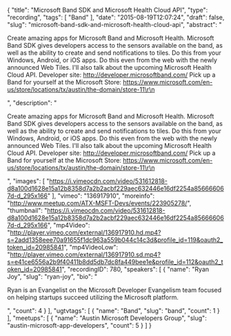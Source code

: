 {
  "title": "Microsoft Band SDK and Microsoft Health Cloud API",
  "type": "recording",
  "tags": [
    "Band"
  ],
  "date": "2015-08-19T12:07:24",
  "draft": false,
  "slug": "microsoft-band-sdk-and-microsoft-health-cloud-api",
  "abstract": "<p>Create amazing apps for Microsoft Band and Microsoft Health. Microsoft Band SDK gives developers access to the sensors available on the band, as well as the ability to create and send notifications to tiles. Do this from your Windows, Android, or iOS apps. Do this even from the web with the newly announced Web Tiles. I'll also talk about the upcoming Microsoft Health Cloud API. Developer site: http://developer.microsoftband.com/ Pick up a Band for yourself at the Microsoft Store: https://www.microsoft.com/en-us/store/locations/tx/austin/the-domain/store-11\r\n</p>",
  "description": "<p>Create amazing apps for Microsoft Band and Microsoft Health. Microsoft Band SDK gives developers access to the sensors available on the band, as well as the ability to create and send notifications to tiles. Do this from your Windows, Android, or iOS apps. Do this even from the web with the newly announced Web Tiles. I'll also talk about the upcoming Microsoft Health Cloud API. Developer site: http://developer.microsoftband.com/ Pick up a Band for yourself at the Microsoft Store: https://www.microsoft.com/en-us/store/locations/tx/austin/the-domain/store-11\r\n</p>",
  "images": [
    "https://i.vimeocdn.com/video/531612818-d8a100d1628e15a12b8358d7a2b2acbf229aec632446e16df2254a856666067d-d_295x166"
  ],
  "vimeo": "136917910",
  "moreinfo": "http://www.meetup.com/ATX-MSFT-Devs/events/223905278/",
  "thumbnail": "https://i.vimeocdn.com/video/531612818-d8a100d1628e15a12b8358d7a2b2acbf229aec632446e16df2254a856666067d-d_295x166",
  "mp4Video": "http://player.vimeo.com/external/136917910.hd.mp4?s=2add1358eee70a91655f1dc963a559b044c14c3d&profile_id=119&oauth2_token_id=20985841",
  "mp4VideoLow": "http://player.vimeo.com/external/136917910.sd.mp4?s=e41ce6556a2b9f40411b8dd5db7dc8fa449bee1e&profile_id=112&oauth2_token_id=20985841",
  "recordingID": 780,
  "speakers": [
    {
      "name": "Ryan Joy",
      "slug": "ryan-joy",
      "bio": "<p>Ryan is an Evangelist on the Microsoft Developer Evangelism team focused on helping startups succeed utilizing the Microsoft platform. </p>",
      "count": 4
    }
  ],
  "ugtvtags": [
    {
      "name": "Band",
      "slug": "band",
      "count": 1
    }
  ],
  "meetups": [
    {
      "name": "Austin Microsoft Developers Group",
      "slug": "austin-microsoft-app-developers",
      "count": 5
    }
  ]
}